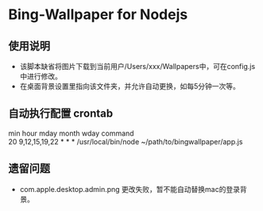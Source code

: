 # Bing-Wallpaper for Nodejs

## 使用说明

* 该脚本缺省将图片下载到当前用户/Users/xxx/Wallpapers中，可在config.js中进行修改。
* 在桌面背景设置里指向该文件夹，并允许自动更换，如每5分钟一次等。


## 自动执行配置 crontab

min hour mday month wday command  
20 9,12,15,19,22 * * * /usr/local/bin/node ~/path/to/bingwallpaper/app.js

## 遗留问题
* com.apple.desktop.admin.png 更改失败，暂不能自动替换mac的登录背景。

